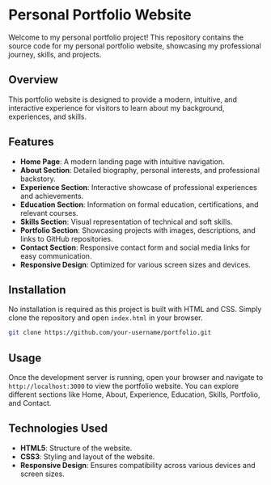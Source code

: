 # Personal Portfolio Website

Welcome to my personal portfolio project! This repository contains the source code for my personal portfolio website, showcasing my professional journey, skills, and projects.

## Overview

This portfolio website is designed to provide a modern, intuitive, and interactive experience for visitors to learn about my background, experiences, and skills.

## Features

- **Home Page**: A modern landing page with intuitive navigation.
- **About Section**: Detailed biography, personal interests, and professional backstory.
- **Experience Section**: Interactive showcase of professional experiences and achievements.
- **Education Section**: Information on formal education, certifications, and relevant courses.
- **Skills Section**: Visual representation of technical and soft skills.
- **Portfolio Section**: Showcasing projects with images, descriptions, and links to GitHub repositories.
- **Contact Section**: Responsive contact form and social media links for easy communication.
- **Responsive Design**: Optimized for various screen sizes and devices.

## Installation

No installation is required as this project is built with HTML and CSS. Simply clone the repository and open `index.html` in your browser.

```bash
git clone https://github.com/your-username/portfolio.git
```

## Usage

Once the development server is running, open your browser and navigate to `http://localhost:3000` to view the portfolio website. You can explore different sections like Home, About, Experience, Education, Skills, Portfolio, and Contact.

## Technologies Used

- **HTML5**: Structure of the website.
- **CSS3**: Styling and layout of the website.
- **Responsive Design**: Ensures compatibility across various devices and screen sizes.
